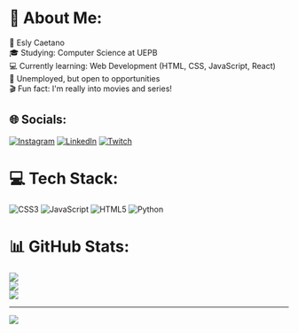 # 💫 About Me:
👤 Esly Caetano<br>🎓 Studying: Computer Science at UEPB<br>💻 Currently learning: Web Development (HTML, CSS, JavaScript, React)<br>🔎 Unemployed, but open to opportunities<br>🎬 Fun fact: I'm really into movies and series!


## 🌐 Socials:
 [![Instagram](https://img.shields.io/badge/Instagram-%23E4405F.svg?logo=Instagram&logoColor=white)](https://instagram.com/_esly14) [![LinkedIn](https://img.shields.io/badge/LinkedIn-%230077B5.svg?logo=linkedin&logoColor=white)](https://linkedin.com/in/eslycaetano14) [![Twitch](https://img.shields.io/badge/Twitch-%239146FF.svg?logo=Twitch&logoColor=white)](https://twitch.tv/EslynMotoBoy) 

# 💻 Tech Stack:
![CSS3](https://img.shields.io/badge/css3-%231572B6.svg?style=for-the-badge&logo=css3&logoColor=white) ![JavaScript](https://img.shields.io/badge/javascript-%23323330.svg?style=for-the-badge&logo=javascript&logoColor=%23F7DF1E) ![HTML5](https://img.shields.io/badge/html5-%23E34F26.svg?style=for-the-badge&logo=html5&logoColor=white) ![Python](https://img.shields.io/badge/python-3670A0?style=for-the-badge&logo=python&logoColor=ffdd54)
# 📊 GitHub Stats:
![](https://github-readme-stats.vercel.app/api?username=eslycaetano&theme=gotham&hide_border=false&include_all_commits=false&count_private=false)<br/>
![](https://github-readme-streak-stats.herokuapp.com/?user=eslycaetano&theme=gotham&hide_border=false)<br/>
![](https://github-readme-stats.vercel.app/api/top-langs/?username=eslycaetano&theme=gotham&hide_border=false&include_all_commits=false&count_private=false&layout=compact)

---
[![](https://visitcount.itsvg.in/api?id=eslycaetano&icon=8&color=8)](https://visitcount.itsvg.in)

<!-- Proudly created with GPRM ( https://gprm.itsvg.in ) -->
